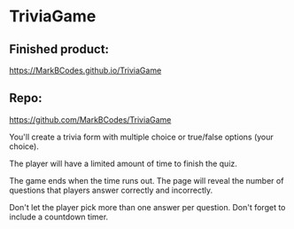 # TriviaGame

## Finished product:

https://MarkBCodes.github.io/TriviaGame

## Repo:

https://github.com/MarkBCodes/TriviaGame

You'll create a trivia form with multiple choice or true/false options (your choice).

The player will have a limited amount of time to finish the quiz.

The game ends when the time runs out. The page will reveal the number of questions that players answer correctly and incorrectly.

Don't let the player pick more than one answer per question.
Don't forget to include a countdown timer.
